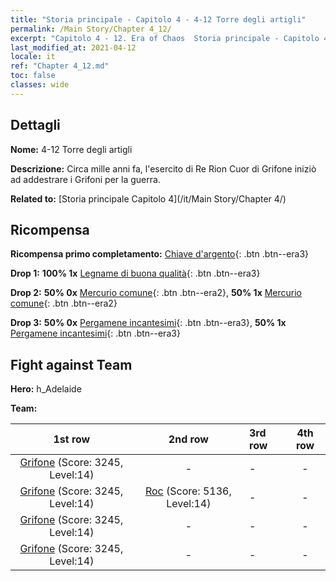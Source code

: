 ```yaml
---
title: "Storia principale - Capitolo 4 - 4-12 Torre degli artigli"
permalink: /Main Story/Chapter 4_12/
excerpt: "Capitolo 4 - 12. Era of Chaos  Storia principale - Capitolo 4_12. 4-12 Torre degli artigli"
last_modified_at: 2021-04-12
locale: it
ref: "Chapter 4_12.md"
toc: false
classes: wide
---
```


## Dettagli

 **Nome:** 4-12 Torre degli artigli

 **Descrizione:** Circa mille anni fa, l'esercito di Re Rion Cuor di Grifone iniziò ad addestrare i Grifoni per la guerra.

 **Related to:** [Storia principale Capitolo 4](/it/Main Story/Chapter 4/)

## Ricompensa

 **Ricompensa primo completamento:** [Chiave d'argento](/it/Items/con_693/){: .btn .btn--era3}

 **Drop 1:** **100% 1x** [Legname di buona qualità](/it/Items/mat_13/){: .btn .btn--era3}

 **Drop 2:** **50% 0x** [Mercurio comune](/it/Items/mat_8/){: .btn .btn--era2}, **50% 1x** [Mercurio comune](/it/Items/mat_8/){: .btn .btn--era2}

 **Drop 3:** **50% 0x** [Pergamene incantesimi](/it/Items/con_694/){: .btn .btn--era3}, **50% 1x** [Pergamene incantesimi](/it/Items/con_694/){: .btn .btn--era3}


## Fight against Team
 **Hero:** h_Adelaide

 **Team:**


  | 1st row | 2nd row | 3rd row | 4th row |
  |:----:|:----:|:----|:----:|
  | [Grifone](/it/units/Griffin/) (Score: 3245, Level:14)  | - | - | - |
  | [Grifone](/it/units/Griffin/) (Score: 3245, Level:14)  | [Roc](/it/units/Roc/) (Score: 5136, Level:14)  | - | - |
  | [Grifone](/it/units/Griffin/) (Score: 3245, Level:14)  | - | - | - |
  | [Grifone](/it/units/Griffin/) (Score: 3245, Level:14)  | - | - | - |


